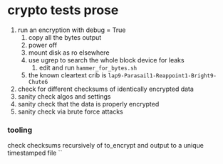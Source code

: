 # crypto tests prose
1. run an encryption with debug = True
   1. copy all the bytes output
   2. power off
   3. mount disk as ro elsewhere
   4. use ugrep to search the whole block device for leaks
      1. edit and run `hammer_for_bytes.sh`
   5. the known cleartext crib is `lap9-Parasail1-Reappoint1-Bright9-Chute6`
2. check for different checksums of identically encrypted data
3. sanity check algos and settings
4. sanity check that the data is properly encrypted
5. sanity check via brute force attacks

### tooling
check checksums recursively of to_encrypt and output to a unique timestamped file
   ``